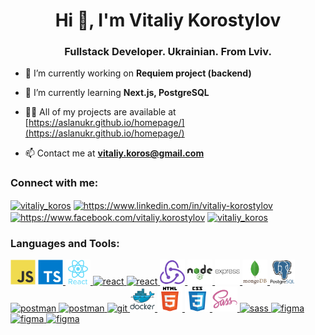 <h1 align="center">Hi 👋, I'm Vitaliy Korostylov</h1>
<h3 align="center">Fullstack Developer. Ukrainian. From Lviv.</h3>

- 🔭 I’m currently working on **Requiem project (backend)**

- 🌱 I’m currently learning **Next.js, PostgreSQL**

- 👨‍💻 All of my projects are available at [https://aslanukr.github.io/homepage/](https://aslanukr.github.io/homepage/)

- 📫 Contact me at **vitaliy.koros@gmail.com**

<h3 align="left">Connect with me:</h3>
<p align="left">
<a href="https://twitter.com/vitaliy_koros" target="blank"><img align="center" src="https://raw.githubusercontent.com/rahuldkjain/github-profile-readme-generator/master/src/images/icons/Social/twitter.svg" alt="vitaliy_koros" height="30" width="40" /></a>
<a href="https://linkedin.com/in/vitaliy-korostylov" target="blank"><img align="center" src="https://raw.githubusercontent.com/rahuldkjain/github-profile-readme-generator/master/src/images/icons/Social/linked-in-alt.svg" alt="https://www.linkedin.com/in/vitaliy-korostylov" height="30" width="40" /></a>
<a href="https://fb.com/vitaliy.korostylov" target="blank"><img align="center" src="https://raw.githubusercontent.com/rahuldkjain/github-profile-readme-generator/master/src/images/icons/Social/facebook.svg" alt="https://www.facebook.com/vitaliy.korostylov" height="30" width="40" /></a>
<a href="https://instagram.com/vitaliy_koros" target="blank"><img align="center" src="https://raw.githubusercontent.com/rahuldkjain/github-profile-readme-generator/master/src/images/icons/Social/instagram.svg" alt="vitaliy_koros" height="30" width="40" /></a>
</p>

<h3 align="left">Languages and Tools:</h3>
<div display="flex" justify-content="center" background="grey"><a href="https://developer.mozilla.org/en-US/docs/Web/JavaScript"
    target="_blank" rel="noreferrer">
    <img src="https://raw.githubusercontent.com/devicons/devicon/master/icons/javascript/javascript-original.svg"
      alt="javascript"
      width="40"
      height="40" /></a>
  <a href="https://www.typescriptlang.org/" target="_blank" rel="noreferrer">
    <img
      src="https://raw.githubusercontent.com/devicons/devicon/master/icons/typescript/typescript-original.svg"
      alt="typescript"
      width="40"
      height="40" />
  </a>
  <a href="https://reactjs.org/" target="_blank" rel="noreferrer">
    <img
      src="https://raw.githubusercontent.com/devicons/devicon/master/icons/react/react-original-wordmark.svg"
      alt="react"
      width="40"
      height="40" />
  </a>
     <a href="https://vitejs.dev" target="_blank" rel="noreferrer">
    <img
      src="https://cdn.jsdelivr.net/gh/devicons/devicon@latest/icons/vitejs/vitejs-original.svg"
      alt="react"
      width="40"
      height="40" />
  </a>
   <a href="https://axios-http.com/" target="_blank" rel="noreferrer">
    <img
      src="https://cdn.jsdelivr.net/gh/devicons/devicon@latest/icons/axios/axios-plain-wordmark.svg"
      alt="react"
      width="40"
      height="40" />
  </a>
  <a href="https://redux.js.org" target="_blank" rel="noreferrer">
    <img
      src="https://raw.githubusercontent.com/devicons/devicon/master/icons/redux/redux-original.svg"
      alt="redux"
      width="40"
      height="40" />
  </a>
  <a href="https://nodejs.org" target="_blank" rel="noreferrer">
    <img
      src="https://raw.githubusercontent.com/devicons/devicon/master/icons/nodejs/nodejs-original-wordmark.svg"
      alt="nodejs"
      width="40"
      height="40" />
  </a>
  <a href="https://expressjs.com" target="_blank" rel="noreferrer">
    <img
      src="https://raw.githubusercontent.com/devicons/devicon/master/icons/express/express-original-wordmark.svg"
      alt="express"
      width="40"
      height="40" />
  </a>
  <a href="https://www.mongodb.com/" target="_blank" rel="noreferrer">
    <img
      src="https://raw.githubusercontent.com/devicons/devicon/master/icons/mongodb/mongodb-original-wordmark.svg"
      alt="mongodb"
      width="40"
      height="40" />
  </a>

  <a href="https://www.postgresql.org" target="_blank" rel="noreferrer">
    <img
      src="https://raw.githubusercontent.com/devicons/devicon/master/icons/postgresql/postgresql-original-wordmark.svg"
      alt="postgresql"
      width="40"
      height="40" />
  </a>
  <a href="https://postman.com" target="_blank" rel="noreferrer">
    <img
      src="https://www.vectorlogo.zone/logos/getpostman/getpostman-icon.svg"
      alt="postman"
      width="40"
      height="40" />
  </a>
  <a href="https://swagger.io/" target="_blank" rel="noreferrer">
    <img
     src="https://cdn.jsdelivr.net/gh/devicons/devicon@latest/icons/swagger/swagger-original.svg"
      alt="postman"
      width="40"
      height="40" />
  </a>
  <a href="https://git-scm.com/" target="_blank" rel="noreferrer">
    <img
      src="https://www.vectorlogo.zone/logos/git-scm/git-scm-icon.svg"
      alt="git"
      width="40"
      height="40" />
  </a>
  <a href="https://www.docker.com/" target="_blank" rel="noreferrer">
    <img
      src="https://raw.githubusercontent.com/devicons/devicon/master/icons/docker/docker-original-wordmark.svg"
      alt="docker"
      width="40"
      height="40" />
  </a>
  <a href="https://html.spec.whatwg.org/multipage/" target="_blank" rel="noreferrer">
    <img
      src="https://raw.githubusercontent.com/devicons/devicon/master/icons/html5/html5-original-wordmark.svg"
      alt="html5"
      width="40"
      height="40" />
  </a>
  <a href="https://www.w3schools.com/css/" target="_blank" rel="noreferrer">
    <img
      src="https://raw.githubusercontent.com/devicons/devicon/master/icons/css3/css3-original-wordmark.svg"
      alt="css3"
      width="40"
      height="40" />
  </a>
  <a href="https://sass-lang.com" target="_blank" rel="noreferrer">
    <img
      src="https://raw.githubusercontent.com/devicons/devicon/master/icons/sass/sass-original.svg"
      alt="sass"
      width="40"
      height="40" />
  </a>
   <a href="https://styled-components.com" target="_blank" rel="noreferrer">
    <img
      src="https://miro.medium.com/v2/resize:fit:318/1*p1TndLk3UsGPBsM7qHPZIw.png"
      alt="sass"
      width="40"
      height="40" />
  </a>
  <a href="https://www.figma.com/" target="_blank" rel="noreferrer">
    <img
      src="https://www.vectorlogo.zone/logos/figma/figma-icon.svg"
      alt="figma"
      width="40"
      height="40" />
  </a>
  <a href="https://vercel.com/" target="_blank" rel="noreferrer">
    <img
      src="https://cdn.jsdelivr.net/gh/devicons/devicon@latest/icons/vercel/vercel-original.svg"
      alt="figma"
      width="40"
      height="40" />
  </a>
    <a href="https://code.visualstudio.com/" target="_blank" rel="noreferrer">
    <img
       src="https://cdn.jsdelivr.net/gh/devicons/devicon@latest/icons/vscode/vscode-original.svg"
      alt="figma"
      width="40"
      height="40" />
  </a>
  </div>

